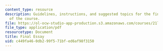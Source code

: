 ```yaml
---
content_type: resource
description: Guidelines, instructions, and suggested topics for the final essay assignment
  of the course.
file: https://ol-ocw-studio-app-production.s3.amazonaws.com/courses/21l-007-world-literatures-travel-writing-fall-2008/c449fa460db299f571bfed6af98f3150_final_essay.pdf
file_type: application/pdf
resourcetype: Document
title: Final Essay
uid: c449fa46-0db2-99f5-71bf-ed6af98f3150
---
```

